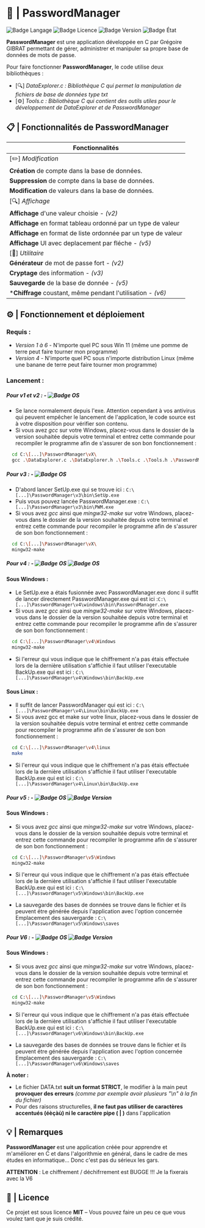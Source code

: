 # 🔑 | PasswordManager
![Badge Langage](https://img.shields.io/badge/Langage%20:-C-blue?style=plastic)
![Badge Licence](https://img.shields.io/badge/Licence%20:-MIT-darkblue?style=plastic)
![Badge Version](https://img.shields.io/badge/Version%20:-v6_STABLE-lim?style=plastic)
![Badge État](https://img.shields.io/badge/État%20%3A-En%20cours...-orange?style=plastic)

**PasswordManager** est une application développée en C par Grégoire GIBRAT permettant de gérer, administrer et manipuler sa propre base de données de mots de passe. 

Pour faire fonctionner **PasswordManager**, le code utilise deux bibliothèques :

- [🔍] *DataExplorer.c : Bibliothèque C qui permet la manipulation de fichiers de base de données type txt*
- [⚙️] *Tools.c : Bibliothèque C qui contient des outils utiles pour le développement de DataExplorer et de PasswordManager*

## 📋 | Fonctionnalités de PasswordManager

| **Fonctionnalités**                                            |
|----------------------------------------------------------------|
| [✏️]  *Modification*                                           |
| **Création** de compte dans la base de données.                |
| **Suppression** de compte dans la base de données.             |
| **Modification** de valeurs dans la base de données.           |
| [🔍] *Affichage*                                               |
| **Affichage** d'une valeur choisie - *(v2)*                    |
| **Affichage** en format tableau ordonné par un type de valeur  |
| **Affichage** en format de liste ordonnée par un type de valeur|
| **Affichage** UI avec deplacement par fléche - *(v5)*          |
| [🔩]  *Utilitaire*                                             |
| **Générateur** de mot de passe fort - *(v2)*                   |
| **Cryptage** des information - *(v3)*                          |
| **Sauvegarde** de la base de donnée - *(v5)*                   |
| ***Chiffrage** coustant, même pendant l'utilisation - *(v6)*   |

## ⚙️ | Fonctionnement et déploiement 
### Requis :
- *Version 1 à 6* -  N'importe quel PC sous Win 11 (même une pomme de terre peut faire tourner mon programme)
- *Version 4* - N'importe quel PC sous n'importe distribution Linux (même une banane de terre peut faire tourner mon programme)

### Lancement :
##### *Pour v1 et v2 :* - ![Badge OS](https://img.shields.io/badge/OS%20:-WINDOWS-GREEN?style=plastic)
-  Se lance normalement depuis l'exe. Attention cependant à vos antivirus qui peuvent empêcher le lancement de l'application, le code source est à votre disposition pour vérifier son contenu.
- Si vous avez *gcc* sur votre Windows, placez-vous dans le dossier de la version souhaitée depuis votre terminal et entrez cette commande pour recompiler le programme afin de s'assurer de son bon fonctionnement :
```bash
  cd C:\[...]\PasswordManager\vX\
  gcc .\DataExplorer.c .\DataExplorer.h .\Tools.c .\Tools.h .\PasswordManager.c -o PasswordManager
```
##### *Pour v3 :* -  ![Badge OS](https://img.shields.io/badge/OS%20:-WINDOWS-GREEN?style=plastic)
- D'abord lancer SetUp.exe qui se trouve ici : `C:\[...]\PasswordManager\v3\bin\SetUp.exe`
- Puis vous pouvez lancée PasswordManager.exe : `C:\[...]\PasswordManager\v3\bin\PWM.exe` 
- Si vous avez *gcc* ainsi que *mingw32-make* sur votre Windows, placez-vous dans le dossier de la version souhaitée depuis votre terminal et entrez cette commande pour recompiler le programme afin de s'assurer de son bon fonctionnement :
```bash
  cd C:\[...]\PasswordManager\vX\
  mingw32-make
```
##### *Pour v4 :* -  ![Badge OS](https://img.shields.io/badge/OS%20:-WINDOWS-GREEN?style=plastic) ![Badge OS](https://img.shields.io/badge/OS%20:-LINUX-blue?style=plastic)

#### Sous **Windows** :
- Le SetUp.exe a étais fusionnée avec PasswordManager.exe donc il suffit de lancer directement PasswordManager.exe qui est ici :`C:\[...]\PasswordManager\v4\windows\bin\PasswordManager.exe`
- Si vous avez *gcc* ainsi que *mingw32-make* sur votre Windows, placez-vous dans le dossier de la version souhaitée depuis votre terminal et entrez cette commande pour recompiler le programme afin de s'assurer de son bon fonctionnement :
```bash
  cd C:\[...]\PasswordManager\v4\Windows
  mingw32-make
```
- Si l'erreur qui vous indique que le chiffrement n'a pas étais effectuée lors de la dernière utilisation s'affichie il faut utiliser l'executable BackUp.exe qui est ici : `C:\[...]\PasswordManager\v4\Windows\bin\BackUp.exe`

#### Sous **Linux** :
- Il suffit de lancer PasswordManager qui est ici : `C:\[...]\PasswordManager\v4\Linux\bin\BackUp.exe`
- Si vous avez gcc et make sur votre linux, placez-vous dans le dossier de la version souhaitée depuis votre terminal et entrez cette commande pour recompiler le programme afin de s'assurer de son bon fonctionnement :
```bash
  cd C:\[...]\PasswordManager\v4\linux
  make
```
- Si l'erreur qui vous indique que le chiffrement n'a pas étais effectuée lors de la dernière utilisation s'affichie il faut utiliser l'executable BackUp.exe qui est ici : `C:\[...]\PasswordManager\v4\Linux\bin\BackUp.exe`

##### *Pour v5 :* -  ![Badge OS](https://img.shields.io/badge/OS%20:-WINDOWS-GREEN?style=plastic) ![Badge Version](https://img.shields.io/badge/Etat%20:-UNSTABLE-darkred?style=plastic)

#### Sous **Windows** :
- Si vous avez *gcc* ainsi que *mingw32-make* sur votre Windows, placez-vous dans le dossier de la version souhaitée depuis votre terminal et entrez cette commande pour recompiler le programme afin de s'assurer de son bon fonctionnement :
```bash
  cd C:\[...]\PasswordManager\v5\Windows
  mingw32-make
```
- Si l'erreur qui vous indique que le chiffrement n'a pas étais effectuée lors de la dernière utilisation s'affichie il faut utiliser l'executable BackUp.exe qui est ici : `C:\[...]\PasswordManager\v5\Windows\bin\BackUp.exe`

- La sauvegarde des bases de données se trouve dans le fichier et ils peuvent étre générée depuis l'application avec l'option concernée
Emplacement des sauvergarde : `C:\[...]\PasswordManager\v5\Windows\saves`
##### *Pour V6 :* -  ![Badge OS](https://img.shields.io/badge/OS%20:-WINDOWS-GREEN?style=plastic) ![Badge Version](https://img.shields.io/badge/Etat%20:-STABLE-LIM?style=plastic)

#### Sous **Windows** :
- Si vous avez *gcc* ainsi que *mingw32-make* sur votre Windows, placez-vous dans le dossier de la version souhaitée depuis votre terminal et entrez cette commande pour recompiler le programme afin de s'assurer de son bon fonctionnement :
```bash
  cd C:\[...]\PasswordManager\v5\Windows
  mingw32-make
```
- Si l'erreur qui vous indique que le chiffrement n'a pas étais effectuée lors de la dernière utilisation s'affichie il faut utiliser l'executable BackUp.exe qui est ici : `C:\[...]\PasswordManager\v6\Windows\bin\BackUp.exe`

- La sauvegarde des bases de données se trouve dans le fichier et ils peuvent étre générée depuis l'application avec l'option concernée
Emplacement des sauvergarde : `C:\[...]\PasswordManager\v6\Windows\saves`

**À noter :**
-  Le fichier DATA.txt **suit un format STRICT**, le modifier à la main peut **provoquer des erreurs** *(comme par exemple avoir plusieurs "\n" à la fin du fichier)*  
- Pour des raisons structurelles, **il ne faut pas utiliser de caractères accentués (éèçàù) ni le caractère pipe ( | )** dans l'application

## 💡 | Remarques 
**PasswordManager** est une application créée pour apprendre et m'améliorer en C et dans l'algorithmie en général, dans le cadre de mes études en informatique... Donc c'est pas du sérieux les gars.

**ATTENTION** : Le chiffrement / déchifrrement est BUGGE !!! Je la fixerais avec la V6

## 📜 | Licence

Ce projet est sous licence **MIT** – Vous pouvez faire un peu ce que vous voulez tant que je suis crédité.
